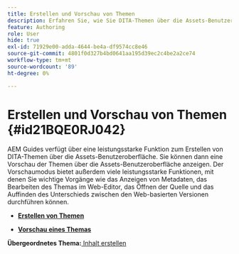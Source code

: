 ```yaml
---
title: Erstellen und Vorschau von Themen
description: Erfahren Sie, wie Sie DITA-Themen über die Assets-Benutzeroberfläche in AEM Guides erstellen und in der Vorschau anzeigen.
feature: Authoring
role: User
hide: true
exl-id: 71929e00-adda-4644-be4a-df9574cc8e46
source-git-commit: 4801f0d327b4bd0641aa195d39ec2c4be2a2ce74
workflow-type: tm+mt
source-wordcount: '89'
ht-degree: 0%

---
```


# Erstellen und Vorschau von Themen {#id21BQE0RJ042}

AEM Guides verfügt über eine leistungsstarke Funktion zum Erstellen von DITA-Themen über die Assets-Benutzeroberfläche. Sie können dann eine Vorschau der Themen über die Assets-Benutzeroberfläche anzeigen. Der Vorschaumodus bietet außerdem viele leistungsstarke Funktionen, mit denen Sie wichtige Vorgänge wie das Anzeigen von Metadaten, das Bearbeiten des Themas im Web-Editor, das Öffnen der Quelle und das Auffinden des Unterschieds zwischen den Web-basierten Versionen durchführen können.

- **[Erstellen von Themen](web-editor-create-topics.md)**

- **[Vorschau eines Themas](web-editor-preview-topics.md)**


**Übergeordnetes Thema:**[ Inhalt erstellen](authoring-content.md)
